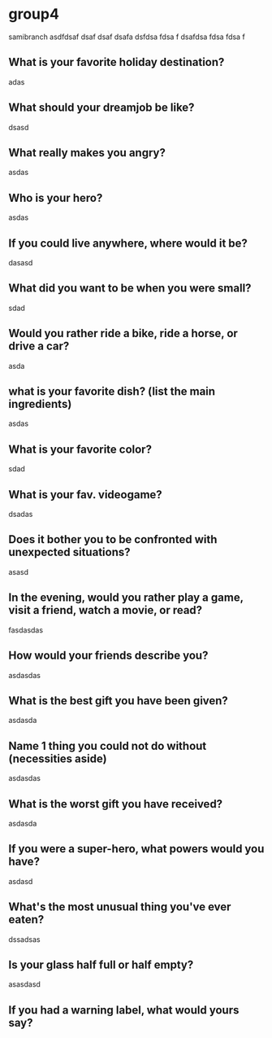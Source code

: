 # group4
 samibranch
asdfdsaf
dsaf
dsaf
dsafa
dsfdsa
fdsa
f
dsafdsa
fdsa
fdsa
f

## What is your favorite holiday destination?

adas
## What should your dreamjob be like?

dsasd
## What really makes you angry?

asdas
## Who is your hero?
asdas
## If you could live anywhere, where would it be?
dasasd
## What did you want to be when you were small?
sdad
## Would you rather ride a bike, ride a horse, or drive a car?
asda
## what is your favorite dish? (list the main ingredients)
asdas
## What is your favorite color?
sdad
## What is your fav. videogame?
dsadas
## Does it bother you to be confronted with unexpected situations?
asasd
## In the evening, would you rather play a game, visit a friend, watch a movie, or read?
fasdasdas
## How would your friends describe you?
asdasdas
## What is the best gift you have been given?
asdasda
## Name 1 thing you could not do without (necessities aside)
asdasdas
## What is the worst gift you have received?
asdasda
## If you were a super-hero, what powers would you have?
asdasd
## What's the most unusual thing you've ever eaten?
dssadsas
## Is your glass half full or half empty?
asasdasd
## If you had a warning label, what would yours say?


